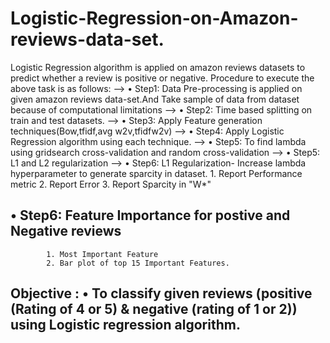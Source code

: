 # Logistic-Regression-on-Amazon-reviews-data-set.
Logistic Regression algorithm is applied on amazon reviews datasets to predict whether a review is positive or negative. 
Procedure to execute the above task is as follows: 
 --> • Step1: Data Pre-processing is applied on given amazon reviews data-set.And Take sample of data from dataset because of computational limitations 
 --> • Step2: Time based splitting on train and test datasets. 
 --> • Step3: Apply Feature generation techniques(Bow,tfidf,avg w2v,tfidfw2v)
 --> • Step4: Apply Logistic Regression algorithm using each technique.
 --> • Step5: To find lambda using gridsearch cross-validation and random cross-validation 
 --> • Step5: L1 and L2 regularization 
 --> • Step6: L1 Regularization- Increase lambda hyperparameter to generate sparcity in dataset.
            1. Report Performance metric
            2. Report Error 
            3. Report Sparcity in "W*"
 ## • Step6: Feature Importance for postive and Negative reviews 
            1. Most Important Feature
            2. Bar plot of top 15 Important Features.

## Objective : • To classify given reviews (positive (Rating of 4 or 5) &amp; negative (rating of 1 or 2)) using Logistic regression algorithm.
